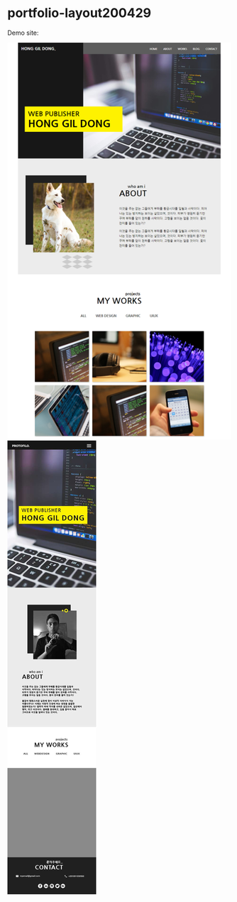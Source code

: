 # portfolio-layout200429

Demo site: 

![포트폴리오 레이아웃 PC](./screencapture-127-0-0-1-5500-2020-04-29-17_53_22.png)
![포트폴리오 레이아웃 모바일](./mobile.jpg)
